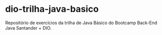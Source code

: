 # dio-trilha-java-basico
Repositório de exercícios da trilha de Java Básico do Bootcamp Back-End Java Santander + DIO.
